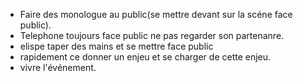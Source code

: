 - Faire des monologue au public(se mettre devant sur la scéne face public).
- Telephone toujours face public ne pas regarder son partenanre.
- elispe taper des mains et se mettre face public
- rapidement ce donner un enjeu et se charger de cette enjeu.
- vivre l'événement.